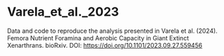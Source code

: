# Varela_et_al._2023
Data and code to reproduce the analysis presented in Varela et al. (2024). Femora Nutrient Foramina and Aerobic Capacity in Giant Extinct Xenarthrans. bioRxiv. DOI: https://doi.org/10.1101/2023.09.27.559456

